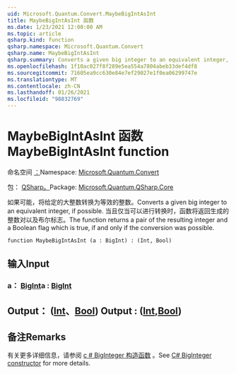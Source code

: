 ```yaml
---
uid: Microsoft.Quantum.Convert.MaybeBigIntAsInt
title: MaybeBigIntAsInt 函数
ms.date: 1/23/2021 12:00:00 AM
ms.topic: article
qsharp.kind: function
qsharp.namespace: Microsoft.Quantum.Convert
qsharp.name: MaybeBigIntAsInt
qsharp.summary: Converts a given big integer to an equivalent integer, if possible. The function returns a pair of the resulting integer and a Boolean flag which is true, if and only if the conversion was possible.
ms.openlocfilehash: 1f10ac027f8f289e5ea554a7804abeb33def4df8
ms.sourcegitcommit: 71605ea9cc630e84e7ef29027e1f0ea06299747e
ms.translationtype: MT
ms.contentlocale: zh-CN
ms.lasthandoff: 01/26/2021
ms.locfileid: "98832769"
---
```

# <a name="maybebigintasint-function"></a><span data-ttu-id="e1500-102">MaybeBigIntAsInt 函数</span><span class="sxs-lookup"><span data-stu-id="e1500-102">MaybeBigIntAsInt function</span></span>

<span data-ttu-id="e1500-103">命名空间 [：](xref:Microsoft.Quantum.Convert)</span><span class="sxs-lookup"><span data-stu-id="e1500-103">Namespace: [Microsoft.Quantum.Convert](xref:Microsoft.Quantum.Convert)</span></span>

<span data-ttu-id="e1500-104">包： [QSharp。](https://nuget.org/packages/Microsoft.Quantum.QSharp.Core)</span><span class="sxs-lookup"><span data-stu-id="e1500-104">Package: [Microsoft.Quantum.QSharp.Core](https://nuget.org/packages/Microsoft.Quantum.QSharp.Core)</span></span>


<span data-ttu-id="e1500-105">如果可能，将给定的大整数转换为等效的整数。</span><span class="sxs-lookup"><span data-stu-id="e1500-105">Converts a given big integer to an equivalent integer, if possible.</span></span>
<span data-ttu-id="e1500-106">当且仅当可以进行转换时，函数将返回生成的整数对以及布尔标志。</span><span class="sxs-lookup"><span data-stu-id="e1500-106">The function returns a pair of the resulting integer and a Boolean flag which is true, if and only if the conversion was possible.</span></span>

```qsharp
function MaybeBigIntAsInt (a : BigInt) : (Int, Bool)
```


## <a name="input"></a><span data-ttu-id="e1500-107">输入</span><span class="sxs-lookup"><span data-stu-id="e1500-107">Input</span></span>

### <a name="a--bigint"></a><span data-ttu-id="e1500-108">a： [BigInt](xref:microsoft.quantum.lang-ref.bigint)</span><span class="sxs-lookup"><span data-stu-id="e1500-108">a : [BigInt](xref:microsoft.quantum.lang-ref.bigint)</span></span>





## <a name="output--intbool"></a><span data-ttu-id="e1500-109">Output： ([Int](xref:microsoft.quantum.lang-ref.int)、[Bool](xref:microsoft.quantum.lang-ref.bool)) </span><span class="sxs-lookup"><span data-stu-id="e1500-109">Output : ([Int](xref:microsoft.quantum.lang-ref.int),[Bool](xref:microsoft.quantum.lang-ref.bool))</span></span>



## <a name="remarks"></a><span data-ttu-id="e1500-110">备注</span><span class="sxs-lookup"><span data-stu-id="e1500-110">Remarks</span></span>

<span data-ttu-id="e1500-111">有关更多详细信息，请参阅 [c # BigInteger 构造函数](https://docs.microsoft.com/dotnet/api/system.numerics.biginteger.-ctor?view=netframework-4.7.2#System_Numerics_BigInteger__ctor_System_Int64_) 。</span><span class="sxs-lookup"><span data-stu-id="e1500-111">See [C# BigInteger constructor](https://docs.microsoft.com/dotnet/api/system.numerics.biginteger.-ctor?view=netframework-4.7.2#System_Numerics_BigInteger__ctor_System_Int64_) for more details.</span></span>